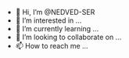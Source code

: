 - 👋 Hi, I’m @NEDVED-SER
- 👀 I’m interested in ...
- 🌱 I’m currently learning ...
- 💞️ I’m looking to collaborate on ...
- 📫 How to reach me ...

<!---
NEDVED-SER/NEDVED-SER is a ✨ special ✨ repository because its `README.md` (this file) appears on your GitHub profile.
You can click the Preview link to take a look at your changes.
--->
